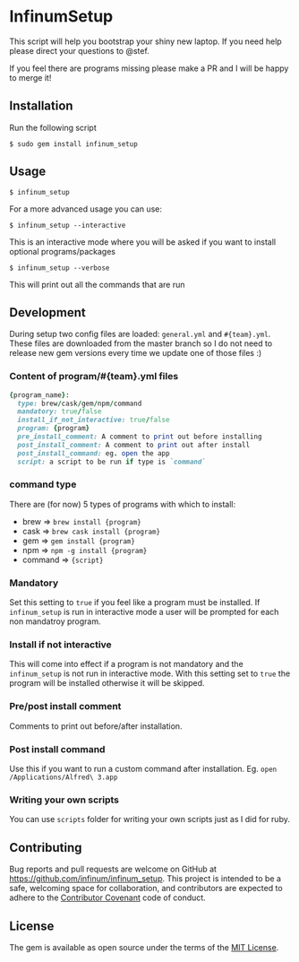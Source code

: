 # InfinumSetup

This script will help you bootstrap your shiny new laptop. If you need help please direct your questions to @stef.

If you feel there are programs missing please make a PR and I will be happy to merge it!

## Installation

Run the following script

    $ sudo gem install infinum_setup

## Usage

    $ infinum_setup

For a more advanced usage you can use:

    $ infinum_setup --interactive

This is an interactive mode where you will be asked if you want to install optional programs/packages

    $ infinum_setup --verbose

This will print out all the commands that are run

## Development

During setup two config files are loaded: `general.yml` and `#{team}.yml`. These files are downloaded from the master branch so I do not need to release new gem versions every time we update one of those files :)

### Content of program/#{team}.yml files

``` ruby
{program_name}:
  type: brew/cask/gem/npm/command
  mandatory: true/false
  install_if_not_interactive: true/false
  program: {program}
  pre_install_comment: A comment to print out before installing
  post_install_comment: A comment to print out after install
  post_install_command: eg. open the app
  script: a script to be run if type is `command`
```

### command type

There are (for now) 5 types of programs with which to install:

- brew => `brew install {program}`
- cask => `brew cask install {program}`
- gem  => `gem install {program}`
- npm  => `npm -g install {program}`
- command => `{script}`

### Mandatory

Set this setting to `true` if you feel like a program must be installed.
If `infinum_setup` is run in interactive mode a user will be prompted for each non mandatroy program.

### Install if not interactive

This will come into effect if a program is not mandatory and the `infinum_setup` is not run in interactive mode. With this setting set to `true` the program will be installed otherwise it will be skipped.

### Pre/post install comment

Comments to print out before/after installation.

### Post install command

Use this if you want to run a custom command after installation. Eg. `open /Applications/Alfred\ 3.app`

### Writing your own scripts

You can use `scripts` folder for writing your own scripts just as I did for ruby.

## Contributing

Bug reports and pull requests are welcome on GitHub at https://github.com/infinum/infinum_setup. This project is intended to be a safe, welcoming space for collaboration, and contributors are expected to adhere to the [Contributor Covenant](http://contributor-covenant.org) code of conduct.


## License

The gem is available as open source under the terms of the [MIT License](http://opensource.org/licenses/MIT).
